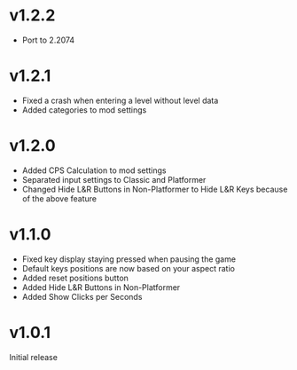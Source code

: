 # v1.2.2

- Port to 2.2074

# v1.2.1

- Fixed a crash when entering a level without level data
- Added categories to mod settings

# v1.2.0

- Added <cy>CPS Calculation</c> to mod settings
- Separated input settings to Classic and Platformer
- Changed <cy>Hide L&R Buttons in Non-Platformer</c> to <cy>Hide L&R Keys</c> because of the above feature

# v1.1.0

- Fixed key display staying pressed when pausing the game
- Default keys positions are now based on your aspect ratio
- Added reset positions button
- Added <cy>Hide L&R Buttons in Non-Platformer</c>
- Added <cy>Show Clicks per Seconds</c>

# v1.0.1

Initial release